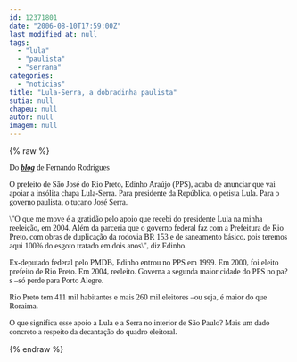 ```yaml
---
id: 12371801
date: "2006-08-10T17:59:00Z"
last_modified_at: null
tags:
  - "lula"
  - "paulista"
  - "serrana"
categories:
  - "noticias"
title: "Lula-Serra, a dobradinha paulista"
sutia: null
chapeu: null
autor: null
imagem: null
---
```

{% raw %}
<p><FONT face=Arial></p>
<p><P><FONT face=Verdana>Do <STRONG><EM><A href=\"https://uolpolitica.blog.uol.com.br/\" target=_blank>blog</A></EM></STRONG> de Fernando Rodrigues</FONT></P></p>
<p><P><FONT face=Verdana>O prefeito de São José do Rio Preto, Edinho Araújo (PPS), acaba de anunciar que vai apoiar a insólita chapa Lula-Serra. Para presidente da República, o petista Lula. Para o governo paulista, o tucano José Serra.</FONT></P></p>
<p><P><FONT face=Verdana>\"O que me move é a gratidão pelo apoio que recebi do presidente Lula na minha reeleição, em 2004. Além da parceria que o governo federal faz com a Prefeitura de Rio Preto, com obras de duplicação da rodovia BR 153 e de saneamento básico, pois teremos aqui 100% do esgoto tratado em dois anos\", diz Edinho.</FONT></P></p>
<p><P><FONT face=Verdana>Ex-deputado federal pelo PMDB, Edinho entrou no PPS em 1999. Em 2000, foi eleito prefeito de Rio Preto. Em 2004, reeleito. Governa a segunda maior cidade do PPS no pa?s –só perde para Porto Alegre.</FONT></P></p>
<p><P><FONT face=Verdana>Rio Preto tem 411 mil habitantes e mais 260 mil eleitores –ou seja, é maior do que Roraima.</FONT></P></p>
<p><P><FONT face=Verdana>O que significa esse apoio a Lula e a Serra no interior de São Paulo? Mais um dado concreto a respeito da decantação do quadro eleitoral.</FONT></P></FONT> </p>
{% endraw %}
